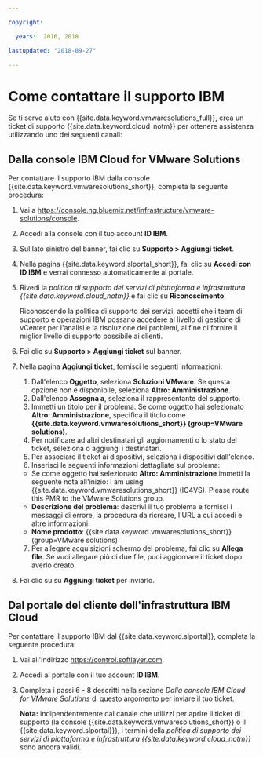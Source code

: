 ```yaml
---

copyright:

  years:  2016, 2018

lastupdated: "2018-09-27"

---
```


# Come contattare il supporto IBM

Se ti serve aiuto con {{site.data.keyword.vmwaresolutions_full}}, crea un ticket di supporto {{site.data.keyword.cloud_notm}} per ottenere assistenza utilizzando uno dei seguenti canali:

## Dalla console IBM Cloud for VMware Solutions

Per contattare il supporto IBM dalla console {{site.data.keyword.vmwaresolutions_short}}, completa la seguente procedura:

1. Vai a
   https://console.ng.bluemix.net/infrastructure/vmware-solutions/console.
2. Accedi alla console con il tuo account **ID IBM**.
3. Sul lato sinistro del banner, fai clic su **Supporto > Aggiungi ticket**.
4. Nella pagina {{site.data.keyword.slportal_short}}, fai clic su **Accedi con ID IBM** e verrai connesso automaticamente al portale.
5. Rivedi la _politica di supporto dei servizi di piattaforma e infrastruttura {{site.data.keyword.cloud_notm}}_ e fai clic su **Riconoscimento**.

   Riconoscendo la politica di supporto dei servizi, accetti che i team di supporto e operazioni IBM possano accedere al livello di gestione di vCenter per l'analisi e la risoluzione dei problemi, al fine di fornire il miglior livello di supporto possibile ai clienti.

6. Fai clic su **Supporto > Aggiungi ticket** sul banner.
7. Nella pagina **Aggiungi ticket**, fornisci le seguenti informazioni:
   1. Dall'elenco **Oggetto**, seleziona **Soluzioni VMware**. Se questa opzione non è disponibile, seleziona **Altro: Amministrazione**.   
   2. Dall'elenco **Assegna a**, seleziona il rappresentante del supporto.  
   3. Immetti un titolo per il problema. Se come oggetto hai selezionato **Altro: Amministrazione**, specifica il titolo come
   **{{site.data.keyword.vmwaresolutions_short}} (group=VMware solutions)**.  
   4. Per notificare ad altri destinatari gli aggiornamenti o lo stato del ticket, seleziona o aggiungi i destinatari.
   5. Per associare il ticket ai dispositivi, seleziona i dispositivi dall'elenco.  
   6. Inserisci le seguenti informazioni dettagliate sul problema:      
     * Se come oggetto hai selezionato **Altro: Amministrazione** immetti la seguente nota all'inizio: I am using {{site.data.keyword.vmwaresolutions_short}} (IC4VS). Please route this PMR to the VMware Solutions group.   
     * **Descrizione del problema**: descrivi il tuo problema e fornisci i messaggi di errore, la procedura da ricreare, l'URL a cui accedi e altre informazioni.    
     * **Nome prodotto**: {{site.data.keyword.vmwaresolutions_short}} (group=VMware solutions)    
   7. Per allegare acquisizioni schermo del problema, fai clic su **Allega file**. Se vuoi allegare più di due file, puoi aggiornare il
   ticket dopo averlo creato.  
8. Fai clic su su **Aggiungi ticket** per inviarlo.

## Dal portale del cliente dell'infrastruttura IBM Cloud

Per contattare il supporto IBM dal {{site.data.keyword.slportal}}, completa la seguente procedura:

1. Vai all'indirizzo https://control.softlayer.com.
2. Accedi al portale con il tuo account **ID IBM**.
3. Completa i passi 6 - 8 descritti nella sezione _Dalla console IBM Cloud for VMware Solutions_ di questo argomento per inviare il tuo ticket.

    **Nota:** indipendentemente dal canale che utilizzi per aprire il ticket di supporto (la console {{site.data.keyword.vmwaresolutions_short}} o il {{site.data.keyword.slportal}}), i termini della _politica di supporto dei servizi di piattaforma e infrastruttura {{site.data.keyword.cloud_notm}}_ sono ancora validi.
